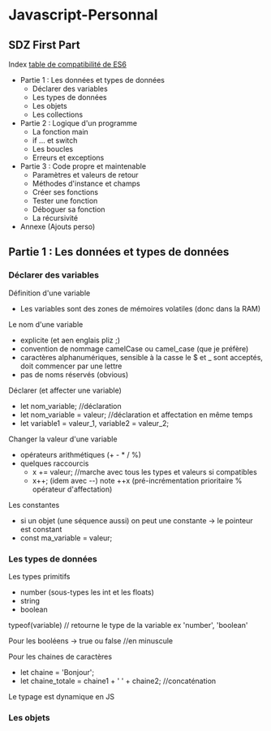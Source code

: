 # Javascript-Personnal
## SDZ First Part 
Index 
[table de compatibilité de ES6](https://kangax.github.io/compat-table/es6/)
* Partie 1 : Les données et types de données 
    * Déclarer des variables 
    * Les types de données 
    * Les objets 
    * Les collections 
* Partie 2 : Logique d'un programme 
    * La fonction main 
    * if ... et switch 
    * Les boucles 
    * Erreurs et exceptions 
* Partie 3 : Code propre et maintenable 
    * Paramètres et valeurs de retour 
    * Méthodes d'instance et champs 
    * Créer ses fonctions 
    * Tester une fonction 
    * Déboguer sa fonction 
    * La récursivité 
* Annexe (Ajouts perso)


## Partie 1 : Les données et types de données
### Déclarer des variables 
Définition d'une variable 
* Les variables sont des zones de mémoires volatiles (donc dans la RAM) 

Le nom d'une variable 
* explicite (et aen englais pliz ;)
* convention de nommage camelCase ou camel_case (que je préfère)
* caractères alphanumériques, sensible à la casse le $ et _ sont acceptés, doit commencer par une lettre 
* pas de noms réservés (obvious)

Déclarer (et affecter une variable)
* let nom_variable; //déclaration 
* let nom_variable = valeur; //déclaration et affectation en même temps 
* let variable1 = valeur_1, variable2 = valeur_2; 

Changer la valeur d'une variable 
* opérateurs arithmétiques (+ - * / %)
* quelques raccourcis 
    * x += valeur; //marche avec tous les types et valeurs si compatibles 
    * x++; (idem avec --) note ++x (pré-incrémentation prioritaire % opérateur d'affectation)

Les constantes 
* si un objet (une séquence aussi) on peut une constante -> le pointeur est constant 
* const ma_variable = valeur; 

### Les types de données 
Les types primitifs
* number (sous-types les int et les floats)
* string 
* boolean 

typeof(variable) // retourne le type de la variable ex 'number', 'boolean'

Pour les booléens -> true ou false //en minuscule 

Pour les chaines de caractères 
* let chaine = 'Bonjour'; 
* let chaine_totale = chaine1 + ' ' + chaine2; //concaténation 

Le typage est dynamique en JS 

### Les objets 

